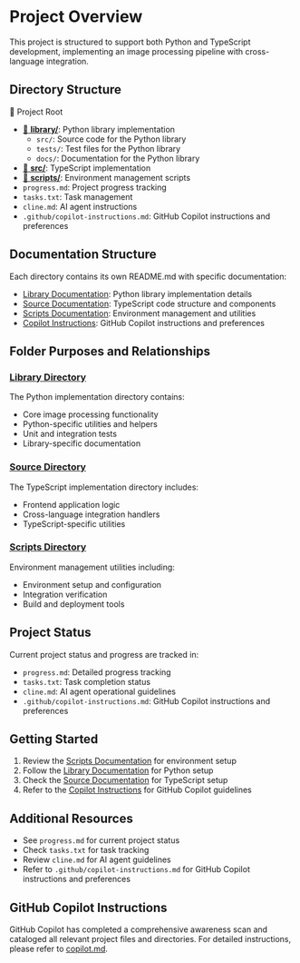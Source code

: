# Project Overview

This project is structured to support both Python and TypeScript development, implementing an image processing pipeline with cross-language integration.

## Directory Structure

📁 Project Root

- [📁 **library/**](library/README.md): Python library implementation
  - `src/`: Source code for the Python library
  - `tests/`: Test files for the Python library
  - `docs/`: Documentation for the Python library
- [📁 **src/**](src/README.md): TypeScript implementation
- [📁 **scripts/**](scripts/README.md): Environment management scripts
- `progress.md`: Project progress tracking
- `tasks.txt`: Task management
- `cline.md`: AI agent instructions
- `.github/copilot-instructions.md`: GitHub Copilot instructions and preferences

## Documentation Structure

Each directory contains its own README.md with specific documentation:

- [Library Documentation](library/README.md): Python library implementation details
- [Source Documentation](src/README.md): TypeScript code structure and components
- [Scripts Documentation](scripts/README.md): Environment management and utilities
- [Copilot Instructions](.github/copilot-instructions.md): GitHub Copilot instructions and preferences

## Folder Purposes and Relationships

### [Library Directory](library/README.md)

The Python implementation directory contains:

- Core image processing functionality
- Python-specific utilities and helpers
- Unit and integration tests
- Library-specific documentation

### [Source Directory](src/README.md)

The TypeScript implementation directory includes:

- Frontend application logic
- Cross-language integration handlers
- TypeScript-specific utilities

### [Scripts Directory](scripts/README.md)

Environment management utilities including:

- Environment setup and configuration
- Integration verification
- Build and deployment tools

## Project Status

Current project status and progress are tracked in:

- `progress.md`: Detailed progress tracking
- `tasks.txt`: Task completion status
- `cline.md`: AI agent operational guidelines
- `.github/copilot-instructions.md`: GitHub Copilot instructions and preferences

## Getting Started

1. Review the [Scripts Documentation](scripts/README.md) for environment setup
2. Follow the [Library Documentation](library/README.md) for Python setup
3. Check the [Source Documentation](src/README.md) for TypeScript setup
4. Refer to the [Copilot Instructions](.github/copilot-instructions.md) for GitHub Copilot guidelines

## Additional Resources

- See `progress.md` for current project status
- Check `tasks.txt` for task tracking
- Review `cline.md` for AI agent guidelines
- Refer to `.github/copilot-instructions.md` for GitHub Copilot instructions and preferences


## GitHub Copilot Instructions

GitHub Copilot has completed a comprehensive awareness scan and cataloged all relevant project files and directories. For detailed instructions, please refer to [copilot.md](copilot.md).

